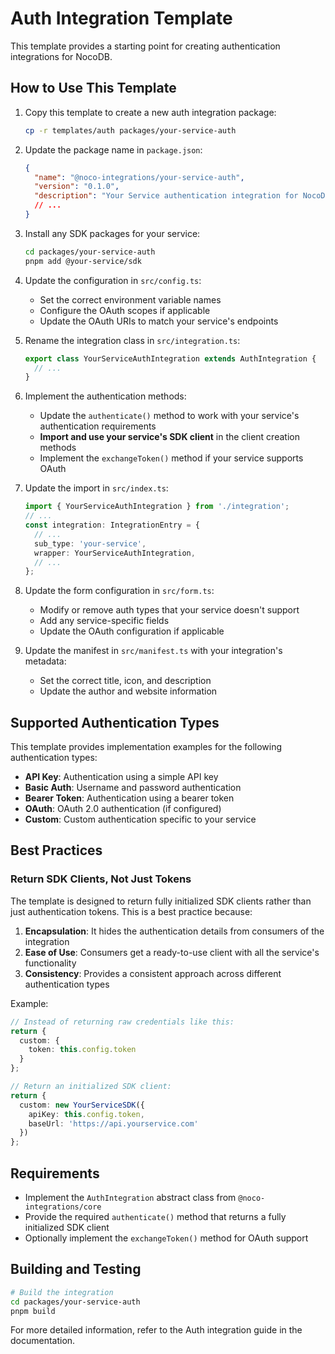 # Auth Integration Template

This template provides a starting point for creating authentication integrations for NocoDB.

## How to Use This Template

1. Copy this template to create a new auth integration package:
   ```bash
   cp -r templates/auth packages/your-service-auth
   ```

2. Update the package name in `package.json`:
   ```json
   {
     "name": "@noco-integrations/your-service-auth",
     "version": "0.1.0",
     "description": "Your Service authentication integration for NocoDB",
     // ...
   }
   ```

3. Install any SDK packages for your service:
   ```bash
   cd packages/your-service-auth
   pnpm add @your-service/sdk
   ```

4. Update the configuration in `src/config.ts`:
   - Set the correct environment variable names
   - Configure the OAuth scopes if applicable
   - Update the OAuth URIs to match your service's endpoints

5. Rename the integration class in `src/integration.ts`:
   ```typescript
   export class YourServiceAuthIntegration extends AuthIntegration {
     // ...
   }
   ```

6. Implement the authentication methods:
   - Update the `authenticate()` method to work with your service's authentication requirements
   - **Import and use your service's SDK client** in the client creation methods
   - Implement the `exchangeToken()` method if your service supports OAuth

7. Update the import in `src/index.ts`:
   ```typescript
   import { YourServiceAuthIntegration } from './integration';
   // ...
   const integration: IntegrationEntry = {
     // ...
     sub_type: 'your-service',
     wrapper: YourServiceAuthIntegration,
     // ...
   };
   ```

8. Update the form configuration in `src/form.ts`:
   - Modify or remove auth types that your service doesn't support
   - Add any service-specific fields
   - Update the OAuth configuration if applicable

9. Update the manifest in `src/manifest.ts` with your integration's metadata:
   - Set the correct title, icon, and description
   - Update the author and website information

## Supported Authentication Types

This template provides implementation examples for the following authentication types:

- **API Key**: Authentication using a simple API key
- **Basic Auth**: Username and password authentication
- **Bearer Token**: Authentication using a bearer token
- **OAuth**: OAuth 2.0 authentication (if configured)
- **Custom**: Custom authentication specific to your service

## Best Practices

### Return SDK Clients, Not Just Tokens

The template is designed to return fully initialized SDK clients rather than just authentication tokens. This is a best practice because:

1. **Encapsulation**: It hides the authentication details from consumers of the integration
2. **Ease of Use**: Consumers get a ready-to-use client with all the service's functionality
3. **Consistency**: Provides a consistent approach across different authentication types

Example:

```typescript
// Instead of returning raw credentials like this:
return {
  custom: {
    token: this.config.token
  }
};

// Return an initialized SDK client:
return {
  custom: new YourServiceSDK({
    apiKey: this.config.token,
    baseUrl: 'https://api.yourservice.com'
  })
};
```

## Requirements

- Implement the `AuthIntegration` abstract class from `@noco-integrations/core`
- Provide the required `authenticate()` method that returns a fully initialized SDK client
- Optionally implement the `exchangeToken()` method for OAuth support

## Building and Testing

```bash
# Build the integration
cd packages/your-service-auth
pnpm build
```

For more detailed information, refer to the Auth integration guide in the documentation. 